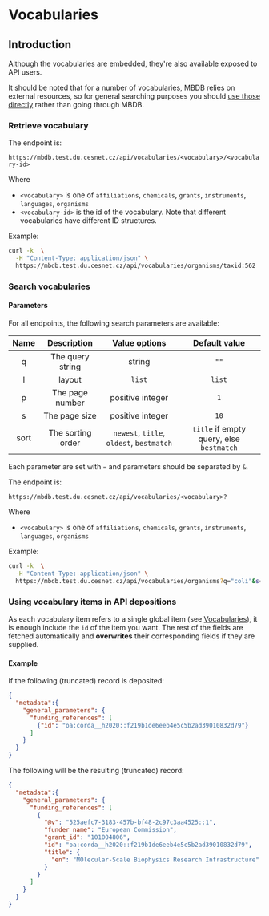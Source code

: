 # Vocabularies

## Introduction

Although the vocabularies are embedded, they're also available exposed to API users.

It should be noted that for a number of vocabularies, MBDB relies on external resources,
so for general searching purposes you should [use those directly](../external/intro.md) rather
than going through MBDB.

### Retrieve vocabulary

The endpoint is:

`https://mbdb.test.du.cesnet.cz/api/vocabularies/<vocabulary>/<vocabulary-id>`

Where
  * `<vocabulary>` is one of `affiliations`, `chemicals`, `grants`, `instruments`, `languages`, `organisms`
  * `<vocabulary-id>` is the id of the vocabulary. Note that different vocabularies have different ID structures.

Example:

```bash
curl -k  \
  -H "Content-Type: application/json" \
  https://mbdb.test.du.cesnet.cz/api/vocabularies/organisms/taxid:562
```

### Search vocabularies

#### Parameters

For all endpoints, the following search parameters are available:

| Name | Description       | Value options                  | Default value                             |
|:----:|:-----------------:|:------------------------------:|:-----------------------------------------:|
|   q  | The query string  |   string                       |      `""`                                 |
|   l  | layout            | `list`                         |      `list`                               |
|   p  | The page number   | positive integer               |      `1`                                  |
|   s  | The page size     | positive integer               |      `10`                                 |
| sort | The sorting order | `newest`, `title`, `oldest`, `bestmatch`| `title` if empty query, else `bestmatch` |

Each parameter are set with `=` and parameters should be separated by `&`.

The endpoint is:

`https://mbdb.test.du.cesnet.cz/api/vocabularies/<vocabulary>?`

Where
  * `<vocabulary>` is one of `affiliations`, `chemicals`, `grants`, `instruments`, `languages`, `organisms`

Example:

```bash
curl -k  \
  -H "Content-Type: application/json" \
  https://mbdb.test.du.cesnet.cz/api/vocabularies/organisms?q="coli"&s=2
```

### Using vocabulary items in API depositions

As each vocabulary item refers to a single global item
(see [Vocabularies](../vocabularies/intro.md#implementation)), it is enough
include the `id` of the item you want. The rest of the fields are fetched
automatically and **overwrites** their corresponding fields
if they are supplied.

#### Example

If the following (truncated) record is deposited:
```json
{
  "metadata":{
    "general_parameters": {
      "funding_references": [
        {"id": "oa:corda__h2020::f219b1de6eeb4e5c5b2ad39010832d79"}
      ]
    }
  }
}
```

The following will be the resulting (truncated) record:

```json
{
  "metadata":{
    "general_parameters": {
      "funding_references": [
        {
          "@v": "525aefc7-3183-457b-bf48-2c97c3aa4525::1",
          "funder_name": "European Commission",
          "grant_id": "101004806",
          "id": "oa:corda__h2020::f219b1de6eeb4e5c5b2ad39010832d79",
          "title": {
            "en": "MOlecular-Scale Biophysics Research Infrastructure"
          }
        }
      ]
    }
  }
}
```